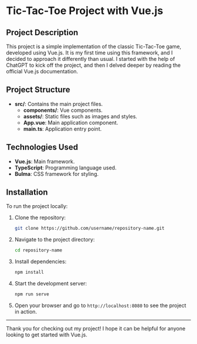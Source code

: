 # Tic-Tac-Toe Project with Vue.js

## Project Description

This project is a simple implementation of the classic Tic-Tac-Toe game, developed using Vue.js. It is my first time using this framework, and I decided to approach it differently than usual. I started with the help of ChatGPT to kick off the project, and then I delved deeper by reading the official Vue.js documentation.

## Project Structure

- **src/**: Contains the main project files.
  - **components/**: Vue components.
  - **assets/**: Static files such as images and styles.
  - **App.vue**: Main application component.
  - **main.ts**: Application entry point.

## Technologies Used

- **Vue.js**: Main framework.
- **TypeScript**: Programming language used.
- **Bulma**: CSS framework for styling.

## Installation

To run the project locally:

1. Clone the repository:
   ```bash
   git clone https://github.com/username/repository-name.git
   ```
2. Navigate to the project directory:
   ```bash
   cd repository-name
   ```
3. Install dependencies:
   ```bash
   npm install
   ```
4. Start the development server:
   ```bash
   npm run serve
   ```
5. Open your browser and go to `http://localhost:8080` to see the project in action.

---

Thank you for checking out my project! I hope it can be helpful for anyone looking to get started with Vue.js.

